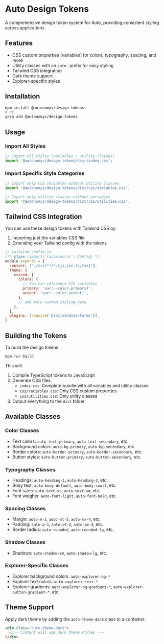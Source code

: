 # Auto Design Tokens

A comprehensive design token system for Auto, providing consistent styling across applications.

## Features

- CSS custom properties (variables) for colors, typography, spacing, and more
- Utility classes with an `auto-` prefix for easy styling
- Tailwind CSS integration
- Dark theme support
- Explorer-specific styles

## Installation

```bash
npm install @autonomys/design-tokens
# or
yarn add @autonomys/design-tokens
```

## Usage

### Import All Styles

```js
// Import all styles (variables + utility classes)
import '@autonomys/design-tokens/dist/index.css';
```

### Import Specific Style Categories

```js
// Import only CSS variables without utility classes
import '@autonomys/design-tokens/dist/css/variables.css';

// Import only utility classes without variables
import '@autonomys/design-tokens/dist/css/utilities.css';
```

## Tailwind CSS Integration

You can use these design tokens with Tailwind CSS by:

1. Importing just the variables CSS file
2. Extending your Tailwind config with the tokens

```js
// tailwind.config.js
/** @type {import('tailwindcss').Config} */
module.exports = {
  content: ["./src/**/*.{js,jsx,ts,tsx}"],
  theme: {
    extend: {
      colors: {
        // You can reference CSS variables
        primary: 'var(--color-primary)',
        accent: 'var(--color-accent)',
      },
      // Add more custom styling here
    },
  },
  plugins: [require('@tailwindcss/forms')],
}
```

## Building the Tokens

To build the design tokens:

```bash
npm run build
```

This will:
1. Compile TypeScript tokens to JavaScript
2. Generate CSS files:
   - `index.css`: Complete bundle with all variables and utility classes
   - `css/variables.css`: Only CSS custom properties
   - `css/utilities.css`: Only utility classes
3. Output everything to the `dist` folder

## Available Classes

### Color Classes

- Text colors: `auto-text-primary`, `auto-text-secondary`, etc.
- Background colors: `auto-bg-primary`, `auto-bg-secondary`, etc.
- Border colors: `auto-border-primary`, `auto-border-secondary`, etc.
- Button styles: `auto-button-primary`, `auto-button-secondary`, etc.

### Typography Classes

- Headings: `auto-heading-1`, `auto-heading-2`, etc.
- Body text: `auto-body-default`, `auto-body-small`, etc.
- Font sizes: `auto-text-xs`, `auto-text-sm`, etc.
- Font weights: `auto-font-light`, `auto-font-bold`, etc.

### Spacing Classes

- Margin: `auto-m-1`, `auto-mt-2`, `auto-mx-4`, etc.
- Padding: `auto-p-1`, `auto-pt-2`, `auto-px-4`, etc.
- Border radius: `auto-rounded`, `auto-rounded-lg`, etc.

### Shadow Classes

- Shadows: `auto-shadow-sm`, `auto-shadow-lg`, etc.

### Explorer-Specific Classes

- Explorer background colors: `auto-explorer-bg-*`
- Explorer text colors: `auto-explorer-text-*`
- Explorer gradients: `auto-explorer-bg-gradient-*`, `auto-explorer-button-gradient-*`, etc.

## Theme Support

Apply dark theme by adding the `auto-theme-dark` class to a container:

```html
<div class="auto-theme-dark">
  <!-- Content will use dark theme styles -->
</div>
``` 
